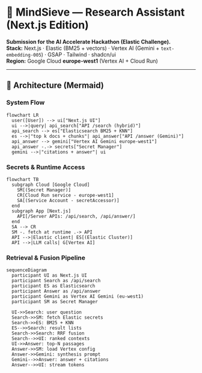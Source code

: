 # 🧠 MindSieve — Research Assistant (Next.js Edition)

**Submission for the AI Accelerate Hackathon (Elastic Challenge).**  
**Stack:** Next.js · Elastic (BM25 + vectors) · Vertex AI (Gemini + `text-embedding-005`) · GSAP · Tailwind · shadcn/ui  
**Region:** Google Cloud **europe-west1** (Vertex AI + Cloud Run)

---

## 🧭 Architecture (Mermaid)

### System Flow
```mermaid
flowchart LR
  user([User]) --> ui["Next.js UI"]
  ui -->|query| api_search["API /search (hybrid)"]
  api_search --> es["Elasticsearch BM25 + KNN"]
  es -->|"top k docs + chunks"| api_answer["API /answer (Gemini)"]
  api_answer --> gemini["Vertex AI Gemini europe-west1"]
  api_answer -.-> secrets["Secret Manager"]
  gemini -->|"citations + answer"| ui
```

### Secrets & Runtime Access
```mermaid
flowchart TB
  subgraph Cloud [Google Cloud]
    SM[(Secret Manager)]
    CR[Cloud Run service - europe-west1]
    SA[(Service Account - secretAccessor)]
  end
  subgraph App [Next.js]
    API[/Server APIs: /api/search, /api/answer/]
  end
  SA --> CR
  SM -. fetch at runtime .-> API
  API -->|Elastic client| ES[(Elastic Cluster)]
  API -->|LLM calls| G[Vertex AI]
```

### Retrieval & Fusion Pipeline
```mermaid
sequenceDiagram
  participant UI as Next.js UI
  participant Search as /api/search
  participant ES as Elasticsearch
  participant Answer as /api/answer
  participant Gemini as Vertex AI Gemini (eu-west1)
  participant SM as Secret Manager

  UI->>Search: user question
  Search->>SM: fetch Elastic secrets
  Search->>ES: BM25 + KNN
  ES-->>Search: result lists
  Search->>Search: RRF fusion
  Search-->>UI: ranked contexts
  UI->>Answer: top-N passages
  Answer->>SM: load Vertex config
  Answer->>Gemini: synthesis prompt
  Gemini-->>Answer: answer + citations
  Answer-->>UI: stream tokens
```
